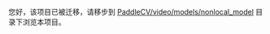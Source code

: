 
您好，该项目已被迁移，请移步到 [PaddleCV/video/models/nonlocal_model](../../../../../PaddleCV/video/models/nonlocal_model/) 目录下浏览本项目。
